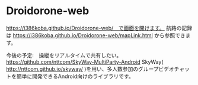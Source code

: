 # Droidorone-web
https://i386koba.github.io/Droidorone-web/　で画面を開けます。
航路の記録は
https://i386koba.github.io/Droidorone-web/mapLink.html から参照できます。

今後の予定:　操縦をリアルタイムで共有したい。
https://github.com/nttcom/SkyWay-MultiParty-Android
SkyWay( http://nttcom.github.io/skyway/ )を用い、多人数参加のグループビデオチャットを簡単に開発できるAndroid向けのライブラリです。
